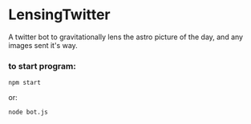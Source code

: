 # LensingTwitter

A twitter bot to gravitationally lens the astro picture of the day, and any images sent it's way.

### to start program:

	npm start

or:

	node bot.js
